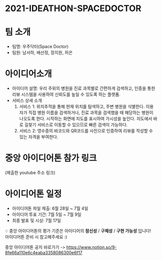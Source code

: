 # 2021-IDEATHON-SPACEDOCTOR
# 팀 소개
- 팀명: 우주닥터(Space Doctor)
- 팀원: 남서하, 배선정, 장지원, 허은 

# 아이디어소개
- 아이디어 설명: 우리 주위의 병원을 진료 과목별로 간편하게 검색하고, 인증을 통한 리뷰 시스템을 사용하여 신뢰도를 높일 수 있도록 하는 플랫폼.
- 서비스 상세 소개
  1. 서비스 1: 위치추적을 통해 현재 위치를 탐색하고, 주변 병원을 식별한다. 이용자가 직접 병원 이름을 검색하거나, 진료 과목을 검색했을 때 해당하는 병원이 나오도록 한다. 시작하는 화면에 지도를 표시하여 가시성을 높인다. 지도에서 바로 길찾기 서비스로 이동할 수 있으므로 빠른 검색이 가능하다.
  2. 서비스 2: 영수증의 바코드와 QR코드를 사진으로 인증하여 리뷰를 작성할 수 있는 자격을 부여한다.

# 중앙 아이디어톤 참가 링크
(제출한 youtube 주소 링크)

# 아이디어톤 일정
- 아이디어톤 파일 제출: 6월 28일 ~ 7월 4일
- 아이디어 투표 기간: 7월 5일 ~ 7월 9일
- 최종 발표 및 시상: 7월 17일

:bulb: 중앙 아이디어톤의 평가 기준은 아이디어의 **참신성** / **구체성** / **구현 가능성** 입니다!<br>
아이디어톤 준비 시 참고해주세요 :)

중앙 아이디어톤 공지 바로가기 -> https://www.notion.so/9-8fe66a110e6c4eaba3358086300e6f17


